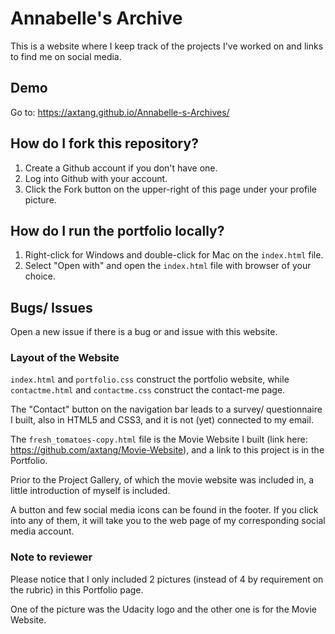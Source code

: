 # Annabelle's Archive
This is a website where I keep track of the projects I've worked on and links to find me on social media.

## Demo
Go to: https://axtang.github.io/Annabelle-s-Archives/

## How do I fork this repository?
1. Create a Github account if you don't have one.
2. Log into Github with your account.
3. Click the Fork button on the upper-right of this page under your profile picture.

## How do I run the portfolio locally?
1. Right-click for Windows and double-click for Mac on the `index.html` file.
2. Select "Open with" and open the `index.html` file with browser of your choice.

## Bugs/ Issues
Open a new issue if there is a bug or and issue with this website.

### Layout of the Website
`index.html` and `portfolio.css` construct the portfolio website, while `contactme.html` and `contactme.css` construct the contact-me page. 

The "Contact" button on the navigation bar leads to a survey/ questionnaire I built, also in HTML5 and CSS3, and it is not (yet) connected to my email. 

The `fresh_tomatoes-copy.html` file is the Movie Website I built (link here: https://github.com/axtang/Movie-Website), and a link to this project is in the Portfolio.

Prior to the Project Gallery, of which the movie website was included in, a little introduction of myself is included.

A button and few social media icons can be found in the footer. If you click into any of them, it will take you to the web page of my corresponding social media account.

### Note to reviewer
Please notice that I only included 2 pictures (instead of 4 by requirement on the rubric) in this Portfolio page. 

One of the picture was the Udacity logo and the other one is for the Movie Website. 



